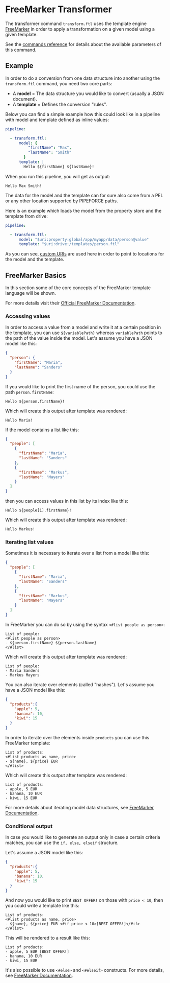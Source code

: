 # FreeMarker Transformer

The transformer command `transform.ftl` uses the template engine [FreeMarker](https://freemarker.apache.org/docs/index.html) in order to apply a transformation on a given model using a given template.

See the [commands reference](../../api/commands#transformftl) for details about the available parameters of this command.


## Example

In order to do a conversion from one data structure into another using the `transform.ftl` command, you need two core parts:

 - A **model** = The data structure you would like to convert (usually a JSON document).
 - A **template** = Defines the conversion "rules".

Below you can find a simple example how this could look like in a pipeline with model and template defined as inline values:

```yaml
pipeline:

  - transform.ftl:
      model: {
          "firstName": "Max", 
          "lastName": "Smith"
        }
      template: |
        Hello ${firstName} ${lastName}!
```

When you run this pipeline, you will get as output:

```
Hello Max Smith!
```

The data for the model and the template can for sure also come from a PEL or any other location supported by PIPEFORCE paths.

Here is an example which loads the model from the property store and the template from drive:

```yaml
pipeline:

  - transform.ftl:
      model: "$uri:property:global/app/myapp/data/person@value"
      template: "$uri:drive:/templates/person.ftl"
```

As you can see, [custom URIs](../../api/uris.md) are used here in order to point to locations for the model and the template.

## FreeMarker Basics

In this section some of the core concepts of the FreeMarker template language will be shown.

For more details visit their [Official FreeMarker Documentation](https://freemarker.apache.org/docs/index.html).

### Accessing values

In order to access a value from a model and write it at a certain position in the template, you can use `${variablePath}` whereas `variablePath` points to the path of the value inside the model. Let's assume you have a JSON model like this:

```json
{
  "person": {
    "firstName": "Maria",
    "lastName": "Sanders"
  }
}
```

If you would like to print the first name of the person, you could use the path `person.firstName`:

```
Hello ${person.firstName}!
```

Which will create this output after template was rendered:

```
Hello Maria!
```

If the model contains a list like this:

```json
{
  "people": [
    {
      "firstName": "Maria",
      "lastName": "Sanders"
    },
    {
      "firstName": "Markus",
      "lastName": "Mayers"
    }
  ]
}
```

then you can access values in this list by its index like this:

```
Hello ${people[1].firstName}!
```

Which will create this output after template was rendered:

```
Hello Markus!
```

### Iterating list values

Sometimes it is necessary to iterate over a list from a model like this:

```json
{
  "people": [
    {
      "firstName": "Maria",
      "lastName": "Sanders"
    },
    {
      "firstName": "Markus",
      "lastName": "Mayers"
    }
  ]
}
```

In FreeMarker you can do so by using the syntax `<#list people as person>`:

```
List of people:
<#list people as person>
- ${person.firstName} ${person.lastName}
</#list>
```

Which will create this output after template was rendered:

```
List of people:
- Maria Sanders
- Markus Mayers
```

You can also iterate over elements (called "hashes"). Let's assume you have a JSON model like this:

```json
{
  "products":{
    "apple": 5,
    "banana": 10,
    "kiwi": 15
  } 
}
```

In order to iterate over the elements inside `products` you can use this FreeMarker template:

```
List of products:
<#list products as name, price>
- ${name}, ${price} EUR
</#list>
```

Which will create this output after template was rendered:

```
List of products:
- apple, 5 EUR
- banana, 10 EUR
- kiwi, 15 EUR
```

For more details about iterating model data structures, see [FreeMarker Documentation](https://freemarker.apache.org/docs/ref_directive_list.html).

### Conditional output

In case you would like to generate an output only in case a certain criteria matches, you can use the `if, else, elseif` structure.

Let's assume a JSON model like this:

```json
{
  "products":{
    "apple": 5,
    "banana": 10,
    "kiwi": 15
  } 
}
```

And now you would like to print `BEST OFFER!` on those with `price < 10`, then you could write a template like this:

```
List of products:
<#list products as name, price>
- ${name}, ${price} EUR <#if price < 10>[BEST OFFER!]</#if>
</#list>
```

This will be rendered to a result like this:

```
List of products:
- apple, 5 EUR [BEST OFFER!]
- banana, 10 EUR
- kiwi, 15 EUR
```

It's also possible to use `<#else>` and `<#elseif>` constructs. For more details, see [FreeMarker Documentation](https://freemarker.apache.org/docs/ref_directive_if.html).
